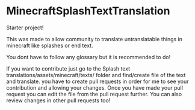 # MinecraftSplashTextTranslation
Starter project!

This was made to allow community to translate untranslatable things in minecraft like splashes or end text.

You dont have to follow any glossary but it is recommended to do!

If you want to contribute just go to the Splash text translations/assets/minecraft/texts/    folder and find/create file of the text and translate.
you have to create pull requests in order for me to see your contribution and allowing your changes.
Once you have made your pull request you can edit the file from the pull request further.
You can also review changes in other pull requests too!
